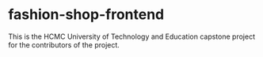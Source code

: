 # fashion-shop-frontend
This is the HCMC University of Technology and Education capstone project for the contributors of the project.
